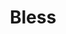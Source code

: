 ---
title: "Bless"
permalink: /spells/bless/
tags:
  - Spell
available_for:
  - Cleric
  - Paladin
level: "1st Level"
school: "Enchantment"
range: "30 ft"
comp:
  - V
  - S
  - M
material: "a sprinkling of holy water."
duration: "Up to 1 minute"
concentration: true
description: |
  You bless up to three creatures of your choice within range. Whenever a target makes an attack roll or a saving throw before the spell ends, the target can roll a d4 and add the number rolled to the attack roll or saving throw.

  **At higher levels.** When you cast this spell using a spell slot of 2nd level or higher, you can target one additional creature for each slot level above 1st.
excerpt: "You bless up to three creatures of your choice within range."
source: "Basic Rules"
---